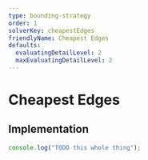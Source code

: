 ```yaml
---
type: bounding-strategy 
order: 1
solverKey: cheapestEdges 
friendlyName: Cheapest Edges 
defaults:
  evaluatingDetailLevel: 2 
  maxEvaluatingDetailLevel: 2 
---
```


# Cheapest Edges

## Implementation

```javascript
console.log("TODO this whole thing");
```
